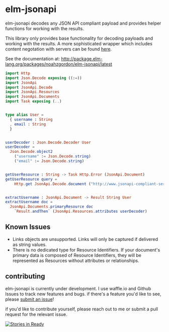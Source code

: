 # elm-jsonapi

elm-jsonapi decodes any JSON API compliant payload and provides helper functions for working with the results.

This library only provides base functionality for decoding payloads and working with the results. A more sophisticated wrapper which includes content negotation with servers can be found [here](https://github.com/noahzgordon/elm-jsonapi-http/tree/1.0.2).

See the documentation at: http://package.elm-lang.org/packages/noahzgordon/elm-jsonapi/latest

```elm
import Http
import Json.Decode exposing ((:=))
import JsonApi
import JsonApi.Decode
import JsonApi.Resources
import JsonApi.Documents
import Task exposing (..)


type alias User =
  { username : String
  , email : String
  }


userDecoder : Json.Decode.Decoder User
userDecoder =
  Json.Decode.object2
    ("username" := Json.Decode.string)
    ("email" := Json.Decode.string)


getUserResource : String -> Task Http.Error (JsonApi.Document)
getUserResource query =
    Http.get JsonApi.Decode.document ("http://www.jsonapi-compliant-server.com/users/" ++ query)


extractUsername : JsonApi.Document -> Result String User
extractUsername doc =
  JsonApi.Documents.primaryResource doc
    `Result.andThen` (JsonApi.Resources.attributes userDecoder)
```

## Known Issues
+ Links objects are unsupported. Links will only be captured if delivered as string values.
+ There is no dedicated type for Resource Identifiers. If your document's primary data is composed of Resource Identifiers, they will be represented as Resources without attributes or relationships.

## contributing

elm-jsonapi is currently under development. I use waffle.io and Github Issues to track new features and bugs. if there's a feature you'd like to see, please
[submit an issue](https://github.com/noahzgordon/elm-jsonapi/issues/new)! 

if you'd like to contribute yourself, please reach out to me or submit a pull request for the relevant issue.

[![Stories in Ready](https://badge.waffle.io/noahzgordon/elm-jsonapi.png?label=ready&title=Ready)](http://waffle.io/noahzgordon/elm-jsonapi)
